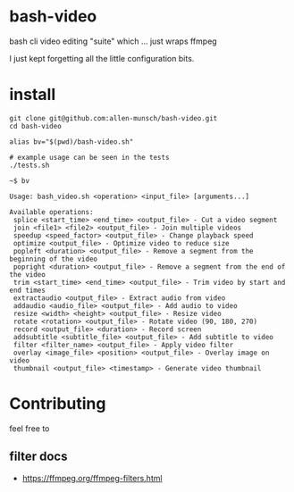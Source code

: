 # bash-video
bash cli video editing "suite" which ... just wraps ffmpeg

I just kept forgetting all the little configuration bits.

# install

```
git clone git@github.com:allen-munsch/bash-video.git
cd bash-video

alias bv="$(pwd)/bash-video.sh"

# example usage can be seen in the tests
./tests.sh

~$ bv

Usage: bash_video.sh <operation> <input_file> [arguments...]

Available operations:
 splice <start_time> <end_time> <output_file> - Cut a video segment
 join <file1> <file2> <output_file> - Join multiple videos
 speedup <speed_factor> <output_file> - Change playback speed
 optimize <output_file> - Optimize video to reduce size
 popleft <duration> <output_file> - Remove a segment from the beginning of the video
 popright <duration> <output_file> - Remove a segment from the end of the video
 trim <start_time> <end_time> <output_file> - Trim video by start and end times
 extractaudio <output_file> - Extract audio from video
 addaudio <audio_file> <output_file> - Add audio to video
 resize <width> <height> <output_file> - Resize video
 rotate <rotation> <output_file> - Rotate video (90, 180, 270)
 record <output_file> <duration> - Record screen
 addsubtitle <subtitle_file> <output_file> - Add subtitle to video
 filter <filter_name> <output_file> - Apply video filter
 overlay <image_file> <position> <output_file> - Overlay image on video
 thumbnail <output_file> <timestamp> - Generate video thumbnail

```

# Contributing

feel free to 


## filter docs

- https://ffmpeg.org/ffmpeg-filters.html